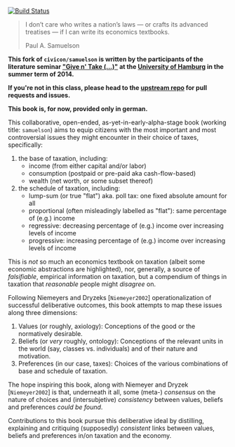 [![Build Status](https://www.gitbook.io/button/status/book/maxheld/samuelson)](https://www.gitbook.io/book/maxheld/samuelson/activity)

> I don’t care who writes a nation’s laws — or crafts its advanced treatises — if I can write its economics textbooks.
>
> Paul A. Samuelson

**This fork of `civicon/samuelson` is written by the participants of the literature seminar ["Give n' Take (...)"](http://www.maxheld.de/give-n-take) at the [University of Hamburg](http://www.uni-hamburg.de) in the summer term of 2014.**

**If you're not in this class, please head to the [upstream repo](https://github.com/civicon/samuelson) for pull requests and issues.**

**This book is, for now, provided only in german.**

This collaborative, open-ended, as-yet-in-early-alpha-stage book (working title: `samuelson`) aims to equip citizens with the most important and most controversial issues they might encounter in their choice of taxes, specifically:

1. the base of taxation, including:
   - income (from either capital and/or labor)
   - consumption (postpaid or pre-paid aka cash-flow-based)
   - wealth (net worth, or some subset thereof)
2. the schedule of taxation, including:
   - lump-sum (or true "flat") aka. poll tax: one fixed absolute amount for all
   - proportional (often misleadingly labelled as "flat"): same percentage of (e.g.) income
   - regressive: decreasing percentage of (e.g.) income over increasing levels of income
   - progressive: increasing percentage of (e.g.) income over increasing levels of income

This is *not* so much an economics textbook on taxation (albeit some economic abstractions are highlighted), nor, generally, a source of *falsifiable*, empirical information on taxation, but a compendium of things in taxation that *reasonable* people might *disagree* on.

Following Niemeyers and Dryzeks [`Niemeyer2002`] operationalization of successful deliberative outcomes, this book attempts to map these issues along three dimensions:

1. Values (or roughly, axiology): Conceptions of the good or the normatively desirable.
2. Beliefs (or *very* roughly, ontology): Conceptions of the relevant units in the world (say, classes vs. individuals) and of their nature and motivation.
3. Preferences (in our case, taxes): Choices of the various combinations of base and schedule of taxation.

The hope inspiring this book, along with Niemeyer and Dryzek [`Niemeyer2002`] is that, underneath it all, some (meta-) *consensus* on the nature of choices and (intersubjetive) *consistency* between values, beliefs and preferences *could be found*.

Contributions to this book pursue this deliberative ideal by distilling, explaining and critiquing (supposedly) *consistent* links between values, beliefs and preferences in/on taxation and the economy.
